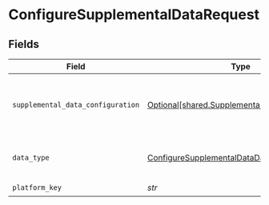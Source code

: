 # ConfigureSupplementalDataRequest


## Fields

| Field                                                                                                  | Type                                                                                                   | Required                                                                                               | Description                                                                                            | Example                                                                                                |
| ------------------------------------------------------------------------------------------------------ | ------------------------------------------------------------------------------------------------------ | ------------------------------------------------------------------------------------------------------ | ------------------------------------------------------------------------------------------------------ | ------------------------------------------------------------------------------------------------------ |
| `supplemental_data_configuration`                                                                      | [Optional[shared.SupplementalDataConfiguration]](../../models/shared/supplementaldataconfiguration.md) | :heavy_minus_sign:                                                                                     | The configuration for the specified platform and data type.                                            |                                                                                                        |
| `data_type`                                                                                            | [ConfigureSupplementalDataDataType](../../models/operations/configuresupplementaldatadatatype.md)      | :heavy_check_mark:                                                                                     | Data types that support supplemental data                                                              | invoices                                                                                               |
| `platform_key`                                                                                         | *str*                                                                                                  | :heavy_check_mark:                                                                                     | N/A                                                                                                    |                                                                                                        |